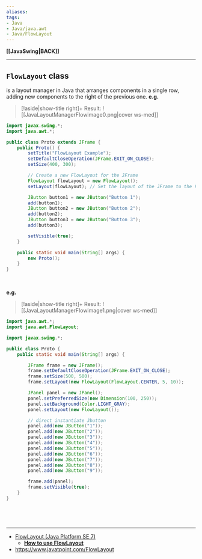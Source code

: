 ```yaml
---
aliases:
tags:
- Java
- Java/java.awt
- Java/FlowLayout
---
```

**[[JavaSwing|BACK]]**

---
## `FlowLayout` class
is a layout manager in Java that arranges components in a single row, adding new components to the right of the previous one.
**e.g.**
>[!aside|show-title right]+ Result:
> ![[JavaLayoutManagerFlowimage0.png|cover ws-med]]

```java
import javax.swing.*;
import java.awt.*;

public class Proto extends JFrame {
    public Proto() {
        setTitle("FlowLayout Example");
        setDefaultCloseOperation(JFrame.EXIT_ON_CLOSE);
        setSize(400, 300);

        // Create a new FlowLayout for the JFrame
        FlowLayout flowLayout = new FlowLayout();
        setLayout(flowLayout); // Set the layout of the JFrame to the FlowLayout

        JButton button1 = new JButton("Button 1");
        add(button1);
        JButton button2 = new JButton("Button 2");
        add(button2);
        JButton button3 = new JButton("Button 3");
        add(button3);

        setVisible(true);
    }

    public static void main(String[] args) {
        new Proto();
    }
}
```

<br>

**e.g.**
>[!aside|show-title right]+ Result:
> ![[JavaLayoutManagerFlowimage1.png|cover ws-med]]

```java
import java.awt.*;
import java.awt.FlowLayout;

import javax.swing.*;

public class Proto {
    public static void main(String[] args) {

        JFrame frame = new JFrame();
        frame.setDefaultCloseOperation(JFrame.EXIT_ON_CLOSE);
        frame.setSize(500, 500);
        frame.setLayout(new FlowLayout(FlowLayout.CENTER, 5, 10));

        JPanel panel = new JPanel();
        panel.setPreferredSize(new Dimension(100, 250));
        panel.setBackground(Color.LIGHT_GRAY);
        panel.setLayout(new FlowLayout());

        // direct instantiate Jbutton
        panel.add(new JButton("1"));
        panel.add(new JButton("2"));
        panel.add(new JButton("3"));
        panel.add(new JButton("4"));
        panel.add(new JButton("5"));
        panel.add(new JButton("6"));
        panel.add(new JButton("7"));
        panel.add(new JButton("8"));
        panel.add(new JButton("9"));

        frame.add(panel);
        frame.setVisible(true);
    }
}
```

<br>

# 
---
- [FlowLayout (Java Platform SE 7)](https://docs.oracle.com/javase/7/docs/api/java/awt/FlowLayout.html#:~:text=public%20class%20FlowLayout%20extends%20Object,ComponentOrientation.)
	- [**How to use FlowLayout**](https://docs.oracle.com/javase/tutorial/uiswing/layout/flow.html)
- https://www.javatpoint.com/FlowLayout